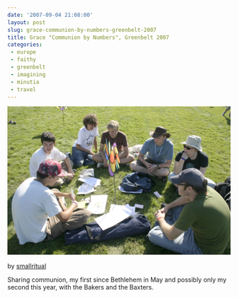 ```yaml
---
date: '2007-09-04 21:08:00'
layout: post
slug: grace-communion-by-numbers-greenbelt-2007
title: Grace "Communion by Numbers", Greenbelt 2007
categories:
 - europe
 - faithy
 - greenbelt
 - imagining
 - minutia
 - travel
---
```


![](/assets/2007/09/1280674212_a87ec1334e_h.jpg)

by [smallritual][3]

Sharing communion, my first since Bethlehem in May and possibly only my second this year, with the Bakers and the Baxters.

   [3]: http://www.flickr.com/photos/smallritual/1280674212/
